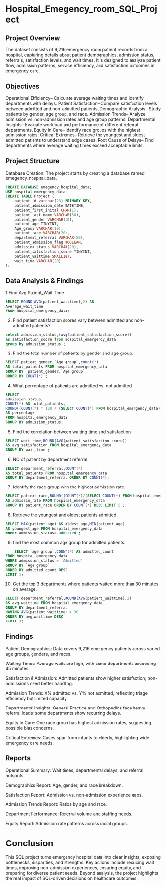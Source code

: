 # Hospital_Emegency_room_SQL_Project
## Project Overview
 The dataset consists of 9,216 emergency room patient records from a hospital, capturing details about patient demographics, admission status,  referrals, satisfaction levels, and wait times. It is designed to analyze patient flow, admission patterns, service efficiency, and satisfaction outcomes in  emergency care.
## Objectives
Operational Efficiency– Calculate average waiting times and identify departments with delays.
 Patient Satisfaction– Compare satisfaction levels between admitted and non-admitted patients.
 Demographic Analysis– Study patients by gender, age group, and race.
 Admission Trends– Analyze admission vs. non-admission rates and age group patterns.
 Departmental Insights– Evaluate workload and performance of different referral departments.
 Equity in Care– Identify race groups with the highest admission rates.
 Critical Extremes– Retrieve the youngest and oldest admitted patients to understand edge cases.
 Root Cause of Delays– Find departments where average waiting times exceed acceptable limits.
 ## Project Structure
 Database Creation: The project starts by creating a database named emegency_hospital_data.
```sql
CREATE DATABASE emegency_hospital_data;
USE hospital_emergency_data;
CREATE TABLE Project (
    patient_id varchar(23) PRIMARY KEY,
    patient_admission_date DATETIME,
    patient_first_inital CHAR(1),
    patient_last_name VARCHAR(50),
    patient_gender VARCHAR(10),
    patient_age TINYINT,
    Age_group VARCHAR(10),
    patient_race VARCHAR(20),
    department_referral VARCHAR(50),
    patient_admission_flag BOOLEAN,
    admission_status VARCHAR(20),
    patient_satisfaction_score TINYINT,
    patient_waittime SMALLINT,
    wait_time VARCHAR(20)
);
```
## Data Analysis & Findings
1.Find Avg Patient_Wait Time
```sql
SELECT ROUND(AVG(patient_waittime),2) AS
Average_wait_time 
FROM hospital_emergency_data;

```
 2. Find patient satisfaction scores vary between 
admitted and non-admitted patients?
```sql
select admission_status,(avg(patient_satisfaction_score))
as satisfaction_score from hospital_emergency_data 
group by admission_status ;
```
3. Find the total number of patients by gender and age group.
```sql
SELECT patient_gender,`Age group`,count(*)
AS total_patients FROM hospital_emergency_data
GROUP BY  patient_gender,`Age group`
ORDER BY COUNT(*) ;
```
 4. What percentage of patients are admitted vs. not admitted
```sql
SELECT 
admission_status,
COUNT(*) AS total_patients,
ROUND((COUNT(*) * 100 / (SELECT COUNT(*) FROM hospital_emergency_data)), 2)
AS percentage
FROM hospital_emergency_data
GROUP BY admission_status;
```
5. Find the correlation between waiting time and satisfaction
```sql
SELECT wait_time,ROUND(AVG(patient_satisfaction_score))
AS avg_satisfaction FROM hospital_emergency_data
GROUP BY wait_time ;
```
6. NO of patient by department referral
```sql
SELECT department_referral,COUNT(*)
AS total_patients FROM hospital_emergency_data 
GROUP BY department_referral ORDER BY COUNT(*);
```
7. Identify the race group with the highest admission rate.
```sql
SELECT patient_race,ROUND((COUNT(*)/(SELECT COUNT(*) FROM hospital_emergency_data)) * 100,2)
AS admissin_rate FROM hospital_emergency_data
GROUP BY patient_race ORDER BY COUNT(*) DESC LIMIT 5 ;
```
 8. Retrieve the youngest and oldest patients admitted.
```sql
SELECT MAX(patient_age) AS oldest_age,MIN(patient_age)
AS youngest_age FROM hospital_emergency_data
WHERE admission_status="admitted";
```
9. find the most common age group for admitted patients.
```sql
    SELECT `Age group`,COUNT(*) AS admitted_count
FROM hospital_emergency_data
WHERE admission_status = 'Admitted'
GROUP BY `Age group`
ORDER BY admitted_count DESC
LIMIT 1;
```
10. Get the top 3 departments where patients waited 
more than 30 minutes on average.
```sql
SELECT department_referral,ROUND(AVG(patient_waittime),2)
AS avg_waittime FROM hospital_emergency_data
GROUP BY department_referral 
HAVING AVG(patient_waittime) > 30
ORDER BY avg_waittime DESC
LIMIT 3;
```

## Findings
Patient Demographics: Data covers 9,216 emergency patients across varied age groups, genders, and races.

Waiting Times: Average waits are high, with some departments exceeding 45 minutes.

Satisfaction & Admission: Admitted patients show higher satisfaction; non-admissions need better handling.

Admission Trends: X% admitted vs. Y% not admitted, reflecting triage efficiency but limited capacity.

Departmental Insights: General Practice and Orthopedics face heavy referral loads; some departments show recurring delays.

Equity in Care: One race group has highest admission rates, suggesting possible bias concerns.

Critical Extremes: Cases span from infants to elderly, highlighting wide emergency care needs.

## Reports
Operational Summary: Wait times, departmental delays, and referral hotspots.

Demographics Report: Age, gender, and race breakdown.

Satisfaction Report: Admission vs. non-admission experience gaps.

Admission Trends Report: Ratios by age and race.

Department Performance: Referral volume and staffing needs.

Equity Report: Admission rate patterns across racial groups.

# Conclusion
This SQL project turns emergency hospital data into clear insights, exposing bottlenecks, disparities, and strengths. Key actions include reducing wait times, improving non-admission experiences, ensuring equity, and preparing for diverse patient needs. Beyond analysis, the project highlights the real impact of SQL-driven decisions on healthcare outcomes.

